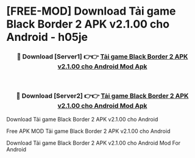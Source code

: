 # [FREE-MOD] Download Tải game Black Border 2 APK v2.1.00 cho Android - h05je


<div align="center">
<h3>🔴 Download [Server1] 👉👉 <a href="https://apk-comot.site?title=Tải_game_Black_Border_2_APK_v2.1.00_cho_Android">Tải game Black Border 2 APK v2.1.00 cho Android Mod Apk</a></h3><br>

<h3>🔴 Download [Server2] 👉👉 <a href="https://apk-comot.site?title=Tải_game_Black_Border_2_APK_v2.1.00_cho_Android">Tải game Black Border 2 APK v2.1.00 cho Android Mod Apk</a></h3>
</div>



Download Tải game Black Border 2 APK v2.1.00 cho Android 

Free APK MOD Tải game Black Border 2 APK v2.1.00 cho Android 

Download Tải game Black Border 2 APK v2.1.00 cho Android Mod For Android

